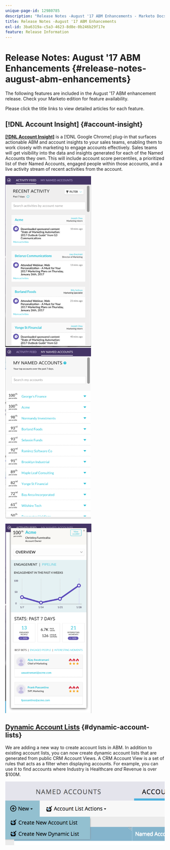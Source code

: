 ```yaml
---
unique-page-id: 12980785
description: "Release Notes -August '17 ABM Enhancements - Marketo Docs - Product Documentation"
title: Release Notes -August '17 ABM Enhancements
exl-id: 3ba6319a-c5a3-4623-8d8e-0b246b29f17e
feature: Release Information
---
```

# Release Notes: August '17 ABM Enhancements {#release-notes-august-abm-enhancements}

The following features are included in the August '17 ABM enhancement release. Check your Marketo edition for feature availability.

Please click the title links to view detailed articles for each feature.

## [!DNL Account Insight] {#account-insight}

**[[!DNL Account Insight]](/help/marketo/product-docs/target-account-management/setup-tam/account-insight-plug-in-overview.md)** is a [!DNL Google Chrome] plug-in that surfaces actionable ABM and account insights to your sales teams, enabling them to work closely with marketing to engage accounts effectively. Sales teams will get visibility into the data and insights generated for each of the Named Accounts they own. This will include account score percentiles, a prioritized list of their Named Accounts, engaged people within those accounts, and a live activity stream of recent activities from the account.

![](assets/image001.png) ![](assets/image002.png)

![](assets/image003.png)

## [Dynamic Account Lists](/help/marketo/product-docs/target-account-management/target/account-lists.md) {#dynamic-account-lists}

We are adding a new way to create account lists in ABM. In addition to existing account lists, you can now create dynamic account lists that are generated from public CRM Account Views. A CRM Account View is a set of rules that acts as a filter when displaying accounts. For example, you can use it to find accounts where Industry is Healthcare _and_ Revenue is over $100M.

![](assets/dynamic-account-list-menu-5b14-5d-copy.png)
